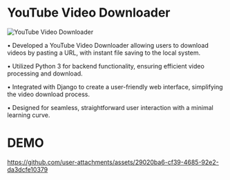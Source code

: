 # YouTube Video Downloader

![YouTube Video Downloader](https://github.com/user-attachments/assets/de0d40be-e9bb-464a-95c1-1b9a10c0f8fc)

• Developed a YouTube Video Downloader allowing users to download videos by pasting a URL, with instant file saving to the local system.

• Utilized Python 3 for backend functionality, ensuring efficient video processing and download.

• Integrated with Django to create a user-friendly web interface, simplifying the video download process.

• Designed for seamless, straightforward user interaction with a minimal learning curve.


# DEMO

https://github.com/user-attachments/assets/29020ba6-cf39-4685-92e2-da3dcfe10379
